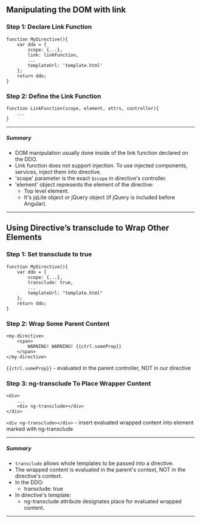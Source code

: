 ## Manipulating the DOM with link
### Step 1: Declare Link Function
```
function MyDirective(){
    var ddo = {
        scope: {...},
        link: linkFunction,
        ...
        templateUrl: 'template.html'
    };
    return ddo;
}
```
### Step 2: Define the Link Function
```
function LinkFunction(scope, element, attrs, controller){
    ...
}
```
***
##### _Summary_
* DOM manipulation usually done inside of the link function declared on the DDO.
* Link function does not support injection. To use injected components, services, inject them into directive.
* 'scope' parameter is the exact `$scope` in directive's controller.
* 'element' object represents the element of the directive:
    * Top level element.
    * It's jqLite object or jQuery object (if jQuery is included before Angular).
***
## Using Directive’s transclude to Wrap Other Elements
### Step 1: Set transclude to true
```
function MyDirective(){
    var ddo = {
        scope: {...},
        transclude: true,
        ...
        templateUrl: "template.html"
    };
    return ddo;
}
```
### Step 2: Wrap Some Parent Content
```
<my-directive>
    <span>
        WARNING! WARNING! {{ctrl.someProp}}
    </span>
</my-directive>
```
`{{ctrl.someProp}}` - evaluated in the parent controller, NOT in our directive

### Step 3: ng-transclude To Place Wrapper Content
```
<div>
    ...
    <div ng-transclude></div>
</div>
```
`<div ng-transclude></div>` - insert evaluated wrapped content into element marked with ng-transclude

***
##### _Summary_
* `transclude` allows whole templates to be passed into a directive.
* The wrapped content is evaluated in the parent's context, NOT in the directive's context.
* In the DDO:
    * transclude: true
* In directive's template:
    * ng-transclude attribute designates place for evaluated wrapped content.
***